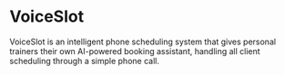 # VoiceSlot
VoiceSlot is an intelligent phone scheduling system that gives personal trainers their own AI-powered booking assistant, handling all client scheduling through a simple phone call. 
